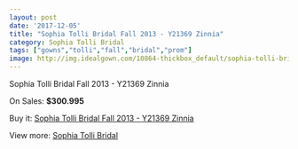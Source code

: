 ```yaml
---
layout: post
date: '2017-12-05'
title: "Sophia Tolli Bridal Fall 2013 - Y21369 Zinnia"
category: Sophia Tolli Bridal
tags: ["gowns","tolli","fall","bridal","prom"]
image: http://img.idealgown.com/10864-thickbox_default/sophia-tolli-bridal-fall-2013-y21369-zinnia.jpg
---
```

Sophia Tolli Bridal Fall 2013 - Y21369 Zinnia

On Sales: **$300.995**
<a href="https://www.idealgown.com/en/sophia-tolli-bridal/4459-sophia-tolli-bridal-fall-2013-y21369-zinnia.html"><amp-img layout="responsive" width="600" height="600" src="//img.idealgown.com/10864-thickbox_default/sophia-tolli-bridal-fall-2013-y21369-zinnia.jpg" alt="Sophia Tolli Bridal Fall 2013 - Y21369 Zinnia 0" /></a>
<a href="https://www.idealgown.com/en/sophia-tolli-bridal/4459-sophia-tolli-bridal-fall-2013-y21369-zinnia.html"><amp-img layout="responsive" width="600" height="600" src="//img.idealgown.com/10865-thickbox_default/sophia-tolli-bridal-fall-2013-y21369-zinnia.jpg" alt="Sophia Tolli Bridal Fall 2013 - Y21369 Zinnia 1" /></a>

Buy it: [Sophia Tolli Bridal Fall 2013 - Y21369 Zinnia](https://www.idealgown.com/en/sophia-tolli-bridal/4459-sophia-tolli-bridal-fall-2013-y21369-zinnia.html "Sophia Tolli Bridal Fall 2013 - Y21369 Zinnia")

View more: [Sophia Tolli Bridal](https://www.idealgown.com/en/52-sophia-tolli-bridal "Sophia Tolli Bridal")